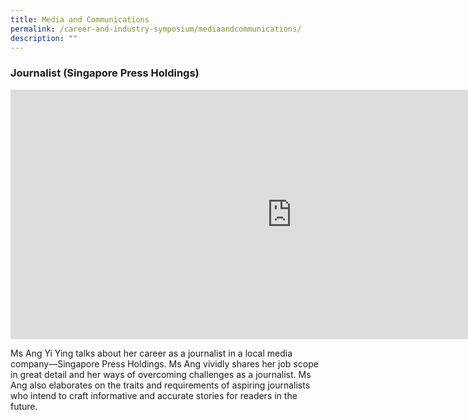 ```yaml
---
title: Media and Communications
permalink: /career-and-industry-symposium/mediaandcommunications/
description: ""
---
```

### **Journalist**   (Singapore Press Holdings)


<iframe allowfullscreen="" allow="accelerometer; autoplay; clipboard-write; encrypted-media; gyroscope; picture-in-picture; web-share" frameborder="0" title="ASRJC Career Symposium 2021 Media and Communications Ms Ang Yiying SPH Journalist" src="https://www.youtube.com/embed/nIWK6Ycjw1o" height="399" width="900"></iframe>

Ms Ang Yi Ying talks about her career as a journalist in a local media company—Singapore Press Holdings. Ms Ang vividly shares her job scope in great detail and her ways of overcoming challenges as a journalist. Ms Ang also elaborates on the traits and requirements of aspiring journalists who intend to craft informative and accurate stories for readers in the future.